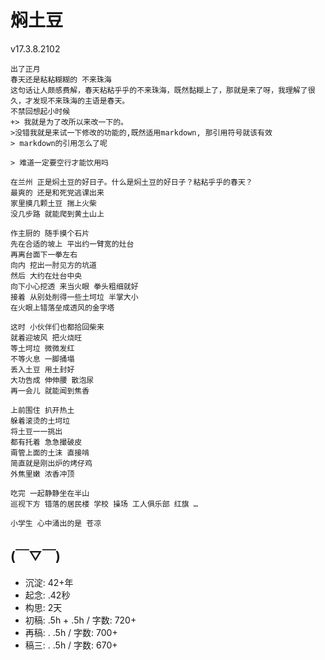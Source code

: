 # 焖土豆
v17.3.8.2102

```
出了正月
春天还是粘粘糊糊的 不来珠海
这句话让人颇感费解，春天粘粘乎乎的不来珠海，既然黏糊上了，那就是来了呀，我理解了很久，才发现不来珠海的主语是春天。
不禁回想起小时候
+> 我就是为了改所以来改一下的。
>没错我就是来试一下修改的功能的,既然适用markdown, 那引用符号就该有效
> markdown的引用怎么了呢

> 难道一定要空行才能饮用吗

在兰州 正是焖土豆的好日子。什么是焖土豆的好日子？粘粘乎乎的春天？
最爽的 还是和死党逃课出来
家里摸几颗土豆 揣上火柴
没几步路 就能爬到黄土山上

作主厨的 随手摸个石片
先在合适的坡上 平出约一臂宽的灶台
再离台面下一拳左右 
向内 挖出一肘见方的坑道
然后 大约在灶台中央
向下小心挖透 来当火眼 拳头粗细就好
接着 从别处削得一些土坷垃 半掌大小
在火眼上错落垒成透风的金字塔

这时 小伙伴们也都拾回柴来
就着迎坡风 把火烧旺
等土坷垃 微微发红 
不等火息 一脚捅塌 
丢入土豆 用土封好
大功告成 伸伸腰 散泡尿
再一会儿 就能闻到焦香

上前围住 扒开热土
躲着滚烫的土坷垃
将土豆一一挑出
都有托着 急急撮破皮 
甭管上面的土沫 直接啃
简直就是刚出炉的烤仔鸡
外焦里嫩 浓香冲顶

吃完 一起静静坐在半山
巡视下方 错落的居民楼 学校 操场 工人俱乐部 红旗 …

小学生 心中涌出的是 苍凉

```

## (￣▽￣)

- 沉淀: 42+年
- 起念: .42秒
- 构思: 2天
- 初稿: .5h + .5h / 字数: 720+
- 再稿: . .5h / 字数: 700+
- 稿三: . .5h / 字数: 670+
